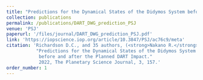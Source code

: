 ```yaml
---
title: "Predictions for the Dynamical States of the Didymos System before and after the Planned DART Impact"
collection: publications
permalink: /publications/DART_DWG_prediction_PSJ
venue: 'PSJ'
paperurl: '/files/journal/DART_DWG_prediction_PSJ.pdf'
link: 'https://iopscience.iop.org/article/10.3847/PSJ/ac76c9/meta'
citation: 'Richardson D.C., and 35 authors, (<strong>Nakano R.</strong>, the 25th author),
           "Predictions for the Dynamical States of the Didymos System
            before and after the Planned DART Impact."
            2022, The Planetary Science Journal, 3, 157.'
order_number: 1
---
```

